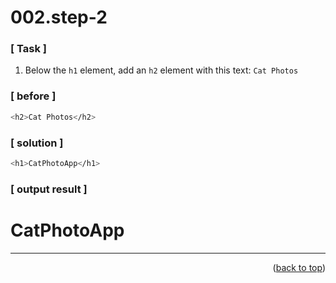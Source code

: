 <a name="topage"></a>

# 002.step-2

### [ Task ]
  1. Below the `h1` element, add an `h2` element with this text: `Cat Photos`

### [ before ]

```sh
<h2>Cat Photos</h2>
```

### [ solution ]

```sh
<h1>CatPhotoApp</h1>
```

### [ output result ]

<html>
  <body>
     <h1>CatPhotoApp</h1>
  </body>
</html>

-----

<p align="right">(<a href="#topage">back to top</a>)</p>
<br/>
<br/>
